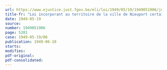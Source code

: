 ```yaml
---
url: https://www.ejustice.just.fgov.be/eli/loi/1949/05/19/1949051906/justel
title-fr: "Loi incorporant au territoire de la ville de Nieuport certaines parties des communes d'Oostduinkerke, Lombardsijde, Westendais et Ramskapelle"
date: 1949-05-19
source:
number: 1949051906
page: 5281
case: 1949-05-19/06
publication: 1949-06-10
starts:
modifies:
pdf-original:
pdf-consolidated:
---
```


